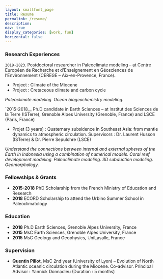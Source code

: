 ```yaml
---
layout: smallfont_page
title: Resume
permalink: /resume/
description: 
nav: true
display_categories: [work, fun]
horizontal: false
---
```



### Research Experiences

`2019-2023`. Postdoctoral researcher in Paleoclimate modeling – at Centre Européen de Recherche et d’Enseignement en Géosciences de l’Environnement (CEREGE – Aix-en-Provence, France).

- Project : Climate of the Miocene
- Project : Cretaceous climate and carbon cycle

_Paleoclimate modeling. Ocean biogeochemistry modeling._

`2015-2018__  Ph.D candidate in Earth Sciences – at Institut des Sciences de la Terre (ISTerre), Grenoble Alpes University (Grenoble, France) and LSCE (Paris, France)

- Projet [3 years] : Quaternary subsidence in Southeast Asia: from mantle dynamics to atmospheric circulation. Supervisors : Dr. Laurent Husson (ISTerre) & Dr. Pierre Sepulchre (LSCE)

_Understand the connections between internal and external spheres of the Earth in Indonesia using a combination of numerical models. Coral reef development modeling. Paleoclimate modeling. 3D subduction modeling. Geomorphology._


### Fellowships & Grants

- __2015-2018__ PhD Scholarship from the French Ministry of Education and Research
- __2018__ ECORD Scholarship to attend the Urbino Summer School in Paleoclimatology


### Education

- __2018__ Ph.D Earth Sciences, Grenoble Alpes University, France
- __2015__ MsC Earth Sciences, Grenoble Alpes University, France
- __2015__ MsC Geology and Geophysics, UniLasalle, France

### Supervision

- __Quentin Pillot__, MsC 2nd year (University of Lyon) – Evolution of North Atlantic oceanic circulation during the Miocene. Co-advisor. Principal Advisor : Yannick Donnadieu (Duration : 5 months) 
